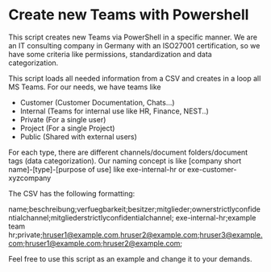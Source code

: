 # Create new Teams with Powershell

This script creates new Teams via PowerShell in a specific manner.
We are an IT consulting company in Germany with an ISO27001 certification, so we have some criteria like permissions, standardization and data categorization.

This script loads all needed information from a CSV and creates in a loop all MS Teams. 
For our needs, we have teams like 

- Customer (Customer Documentation, Chats...)
- Internal (Teams for internal use like HR, Finance, NEST..)
- Private (For a single user)
- Project (For a single Project)
- Public (Shared with external users)

For each type, there are different channels/document folders/document tags (data categorization).
Our naming concept is like [company short name]-[type]-[purpose of use] like exe-internal-hr or exe-customer-xyzcompany

The CSV has the following formatting:

name;beschreibung;verfuegbarkeit;besitzer;mitglieder;ownerstrictlyconfidentialchannel;mitgliederstrictlyconfidentialchannel;
exe-internal-hr;example team hr;private;hruser1@example.com,hruser2@example.com;hruser3@example.com;hruser1@example.com;hruser2@example.com;

Feel free to use this script as an example and change it to your demands. 




